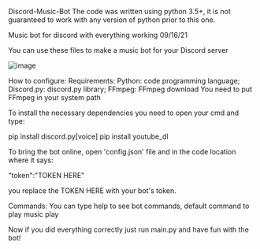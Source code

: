 Discord-Music-Bot
The code was written using python 3.5+, it is not guaranteed to work with any version of python prior to this one.

Music bot for discord with everything working 09/16/21

You can use these files to make a music bot for your Discord server

![image](https://user-images.githubusercontent.com/94849239/143439698-da469fe4-32ce-4133-926f-d69d37c2b860.png)

How to configure:
Requirements:
Python: code programming language;
Discord.py: discord.py library;
FFmpeg: FFmpeg download
You need to put FFmpeg in your system path

To install the necessary dependencies you need to open your cmd and type:

pip install discord.py[voice]
pip install youtube_dl

To bring the bot online, open 'config.json' file and in the code location where it says:

"token":"TOKEN HERE"

you replace the TOKEN HERE with your bot's token.

Commands:
You can type help to see bot commands, default command to play music play <url>

Now if you did everything correctly just run main.py and have fun with the bot!
